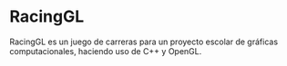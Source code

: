 # RacingGL
RacingGL es un juego de carreras para un proyecto escolar de gráficas computacionales, haciendo uso de C++ y OpenGL.
